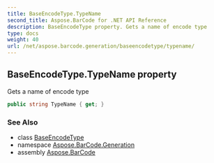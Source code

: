 ```yaml
---
title: BaseEncodeType.TypeName
second_title: Aspose.BarCode for .NET API Reference
description: BaseEncodeType property. Gets a name of encode type
type: docs
weight: 40
url: /net/aspose.barcode.generation/baseencodetype/typename/
---
```

## BaseEncodeType.TypeName property

Gets a name of encode type

```csharp
public string TypeName { get; }
```

### See Also

* class [BaseEncodeType](../)
* namespace [Aspose.BarCode.Generation](../../baseencodetype/)
* assembly [Aspose.BarCode](../../../)



